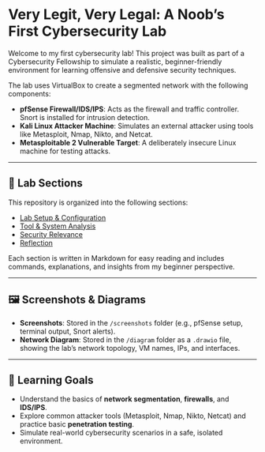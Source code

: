# Very Legit, Very Legal: A Noob’s First Cybersecurity Lab

Welcome to my first cybersecurity lab! This project was built as part of a Cybersecurity Fellowship to simulate a realistic, beginner-friendly environment for learning offensive and defensive security techniques.

The lab uses VirtualBox to create a segmented network with the following components:

- **pfSense Firewall/IDS/IPS**: Acts as the firewall and traffic controller. Snort is installed for intrusion detection.
- **Kali Linux Attacker Machine**: Simulates an external attacker using tools like Metasploit, Nmap, Nikto, and Netcat.
- **Metasploitable 2 Vulnerable Target**: A deliberately insecure Linux machine for testing attacks.

---

## 📂 Lab Sections

This repository is organized into the following sections:

- [Lab Setup & Configuration](https://github.com/cyristal-gems/verylegit_verylegal/blob/main/Lab_Setup_and_Configuration.md)
- [Tool & System Analysis](https://github.com/cyristal-gems/verylegit_verylegal/blob/main/Tools_and_System_Analysis.md)
- [Security Relevance](https://github.com/cyristal-gems/verylegit_verylegal/blob/main/Security_Relevance.md)
- [Reflection](https://github.com/cyristal-gems/verylegit_verylegal/blob/main/Reflection.md)

Each section is written in Markdown for easy reading and includes commands, explanations, and insights from my beginner perspective.

---

## 🖼️ Screenshots & Diagrams

- **Screenshots**: Stored in the `/screenshots` folder (e.g., pfSense setup, terminal output, Snort alerts).
- **Network Diagram**: Stored in the `/diagram` folder as a `.drawio` file, showing the lab’s network topology, VM names, IPs, and interfaces.

---

## 🎯 Learning Goals

- Understand the basics of **network segmentation**, **firewalls**, and **IDS/IPS**.
- Explore common attacker tools (Metasploit, Nmap, Nikto, Netcat) and practice basic **penetration testing**.
- Simulate real-world cybersecurity scenarios in a safe, isolated environment.
